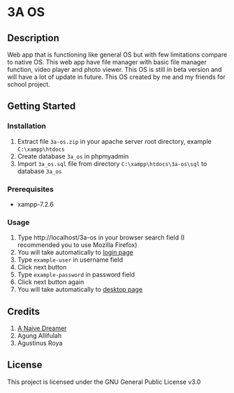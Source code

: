 # 3A OS

## Description

Web app that is functioning like general OS but with few limitations compare to native OS. This web app have file manager with basic file manager function, video player and photo viewer. This OS is still in beta version and will have a lot of update in future. This OS created by 
me and my friends for school project.

## Getting Started

### Installation

1. Extract file ```3a-os.zip``` in your apache server root directory, example ```C:\xampp\htdocs```
2. Create database ```3a_os``` in phpmyadmin
3. Import ```3a_os.sql``` file from directory ```C:\xampp\htdocs\3a-os\sql``` to database ```3a_os```

### Prerequisites

- xampp-7.2.6

### Usage

1. Type http://localhost/3a-os in your browser search field (I recommended you to use Mozilla Firefox)
2. You will take automatically to [login page](http://localhost/3a-os/page/sign-in)
3. Type ```example-user``` in username field
4. Click next button
5. Type ```example-password``` in password field
6. Click next button again
7. You will take automatically to [desktop page](http://localhost/3a-os/page/desktop)

## Credits

1. [A Naive Dreamer](https://github.com/A-Naive-Dreamer)
2. Agung Allifulah
3. Agustinus Roya


## License

This project is licensed under the GNU General Public License v3.0
